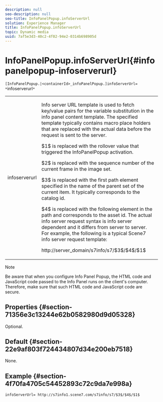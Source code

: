 ```yaml
---
description: null
seo-description: null
seo-title: InfoPanelPopup.infoServerUrl
solution: Experience Manager
title: InfoPanelPopup.infoServerUrl
topic: Dynamic media
uuid: 7af5e3d3-40c2-4f02-94e2-0314b698905d
---
```


# InfoPanelPopup.infoServerUrl{#infopanelpopup-infoserverurl}

 `[InfoPanelPopup.|<containerId>_infoPanelPopup.]infoServerUrl= *`infoserverurl`*`

<table id="table_9A6258D9B0DA4A29AA8A6C9BBCFE3662"> 
 <tbody> 
  <tr> 
   <td> <p> <span class="codeph"><span class="varname"> infoserverurl</span></span> </p> </td> 
   <td> <p>Info server URL template is used to fetch key/value pairs for the variable substitution in the info panel content template. The specified template typically contains macro place holders that are replaced with the actual data before the request is sent to the server. </p> <p><span class="codeph"> $1$</span> is replaced with the rollover value that triggered the <span class="codeph"> InfoPanelPopup</span> activation. </p> <p><span class="codeph"> $2$</span> is replaced with the sequence number of the current frame in the image set. </p> <p><span class="codeph"> $3$</span> is replaced with the first path element specified in the name of the parent set of the current item. It typically corresponds to the catalog id. </p> <p><span class="codeph"> $4$</span> is replaced with the following element in the path and corresponds to the asset id. The actual info server request syntax is info server dependent and it differs from server to server. For example, the following is a typical Scene7 info server request template: </p> <p><span class="codeph"> http://server_domain/s7info/s7/$3$/$4$/$1$</span> </p> </td> 
  </tr> 
 </tbody> 
</table>

>[!NOTE]
>
>Be aware that when you configure Info Panel Popup, the HTML code and JavaScript code passed to the Info Panel runs on the client's computer. Therefore, make sure that such HTML code and JavaScript code are secure.

## Properties {#section-71356e3c13244e62b0582980d9d05328}

Optional.

## Default {#section-22e9af803f724434807d34e200eb7518}

None.

## Example {#section-4f70fa4705c54452893c72c9da7e998a}

`infoServerUrl= http://s7info1.scene7.com/s7info/s7/$3$/$4$/$1$` 
